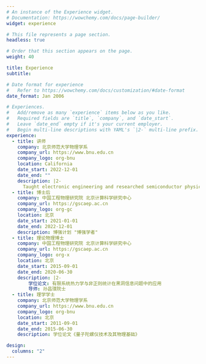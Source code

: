```yaml
---
# An instance of the Experience widget.
# Documentation: https://wowchemy.com/docs/page-builder/
widget: experience

# This file represents a page section.
headless: true

# Order that this section appears on the page.
weight: 40

title: Experience
subtitle:

# Date format for experience
#   Refer to https://wowchemy.com/docs/customization/#date-format
date_format: Jan 2006

# Experiences.
#   Add/remove as many `experience` items below as you like.
#   Required fields are `title`, `company`, and `date_start`.
#   Leave `date_end` empty if it's your current employer.
#   Begin multi-line descriptions with YAML's `|2-` multi-line prefix.
experience:
  - title: 讲师
    company: 北京师范大学物理学系
    company_url: https://www.bnu.edu.cn
    company_logo: org-bnu
    location: California
    date_start: 2022-12-01
    date_end: ""
    description: |2-
      Taught electronic engineering and researched semiconductor physics.
  - title: 博士后
    company: 中国工程物理研究院 北京计算科学研究中心
    company_url: https://gscaep.ac.cn
    company_logo: org-gc
    location: 北京
    date_start: 2021-01-01
    date_end: 2022-12-01
    description: 博强计划 "博强学者"
  - title: 理论物理博士
    company: 中国工程物理研究院 北京计算科学研究中心
    company_url: https://gscaep.ac.cn
    company_logo: org-x
    location: 北京
    date_start: 2015-09-01
    date_end: 2020-06-30
    description: |2-
        学位论文: 有限系统热力学与非正则统计在黑洞信息问题中的应用
        导师: 孙昌璞院士
  - title: 理学学士
    company: 北京师范大学物理学系
    company_url: https://www.bnu.edu.cn
    company_logo: org-bnu
    location: 北京
    date_start: 2011-09-01
    date_end: 2015-06-30
    description: 学位论文《量子陀螺仪技术及其物理基础》

design:
  columns: "2"
---
```

